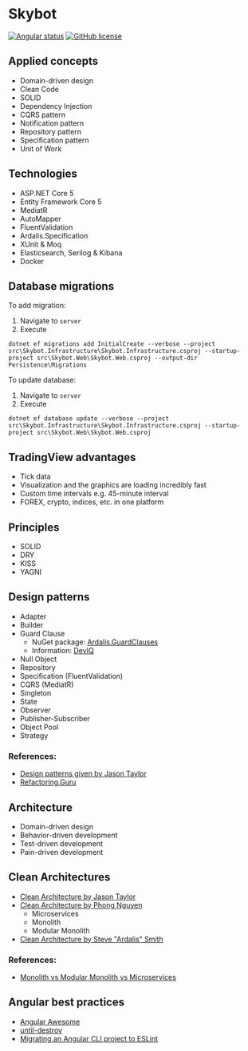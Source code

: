 # Skybot

[![Angular status](https://github.com/Hulkstance/skybot/actions/workflows/angular.yml/badge.svg)](https://github.com/Hulkstance/skybot/actions/)
[![GitHub license](https://img.shields.io/badge/license-GNU-blue.svg)](https://github.com/Hulkstance/skybot/blob/main/LICENSE)

## Applied concepts

- Domain-driven design
- Clean Code
- SOLID
- Dependency Injection
- CQRS pattern
- Notification pattern
- Repository pattern
- Specification pattern
- Unit of Work

## Technologies

- ASP.NET Core 5
- Entity Framework Core 5
- MediatR
- AutoMapper
- FluentValidation
- Ardalis.Specification
- XUnit & Moq
- Elasticsearch, Serilog & Kibana
- Docker

## Database migrations

To add migration:

1. Navigate to `server`
2. Execute
```
dotnet ef migrations add InitialCreate --verbose --project src\Skybot.Infrastructure\Skybot.Infrastructure.csproj --startup-project src\Skybot.Web\Skybot.Web.csproj --output-dir Persistence\Migrations
```

To update database:

1. Navigate to `server`
2. Execute
```
dotnet ef database update --verbose --project src\Skybot.Infrastructure\Skybot.Infrastructure.csproj --startup-project src\Skybot.Web\Skybot.Web.csproj
```

## TradingView advantages

- Tick data
- Visualization and the graphics are loading incredibly fast
- Custom time intervals e.g. 45-minute interval
- FOREX, crypto, indices, etc. in one platform

## Principles

- SOLID
- DRY
- KISS
- YAGNI

## Design patterns

- Adapter
- Builder
- Guard Clause
  - NuGet package: [Ardalis.GuardClauses](https://github.com/ardalis/GuardClauses)
  - Information: [DevIQ](https://deviq.com/design-patterns/null-object-pattern)
- Null Object
- Repository
- Specification (FluentValidation)
- CQRS (MediatR)
- Singleton
- State
- Observer
- Publisher-Subscriber
- Object Pool
- Strategy

### References:
- [Design patterns given by Jason Taylor](https://deviq.com/design-patterns/repository-pattern)
- [Refactoring.Guru](https://refactoring.guru/design-patterns)

## Architecture
- Domain-driven design
- Behavior-driven development
- Test-driven development
- Pain-driven development

## Clean Architectures

- [Clean Architecture by Jason Taylor](https://github.com/jasontaylordev/CleanArchitecture/tree/d0f133ee026aec5cd5856c5592c307b5f20fa8e4)
- [Clean Architecture by Phong Nguyen](https://github.com/phongnguyend/Practical.CleanArchitecture/tree/66699d05e66b7f7e06704f528c7677bd5db1f5fa)
  - Microservices
  - Monolith
  - Modular Monolith
- [Clean Architecture by Steve "Ardalis" Smith](https://github.com/ardalis/CleanArchitecture)

### References:
- [Monolith vs Modular Monolith vs Microservices](https://www.jrebel.com/blog/what-is-a-modular-monolith)

## Angular best practices

- [Angular Awesome](https://github.com/akhilben/angular-awesome/tree/823bd76a66888b1e7e40f883f54a6a7302371202#-table-of-contents)
- [until-destroy](https://github.com/ngneat/until-destroy)
- [Migrating an Angular CLI project to ESLint](https://github.com/angular-eslint/angular-eslint#migrating-an-angular-cli-project-from-codelyzer-and-tslint)
